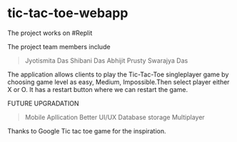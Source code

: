 # tic-tac-toe-webapp

The project works on #Replit

The project team members include
>Jyotismita Das
>Shibani Das
>Abhijit Prusty
>Swarajya Das

The application allows clients to play the Tic-Tac-Toe singleplayer game by choosing game level as easy, Medium, Impossible.Then select player either X or O. It has a restart button where we can restart the game.

FUTURE UPGRADATION
> Mobile Apllication
> Better UI/UX
> Database storage
> Multiplayer


Thanks to Google Tic tac toe game for the inspiration.
